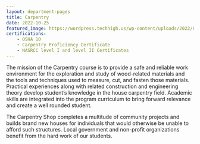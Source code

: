 ```yaml
---
layout: department-pages
title: Carpentry
date: 2022-10-25
featured_image: https://wordpress.techhigh.us/wp-content/uploads/2022/04/benjamin-lehman-EJU7A__krX0-unsplash-1.jpg
certifications: 
    - OSHA 10 
    - Carpentry Proficiency Certificate
    - NASRCC level I and level II Certificates
---
```


The mission of the Carpentry course is to provide a safe and reliable work environment for the exploration and study of wood-related materials and the tools and techniques used to measure, cut, and fasten those materials. Practical experiences along with related construction and engineering theory develop student’s knowledge in the house carpentry field. Academic skills are integrated into the program curriculum to bring forward relevance and create a well rounded student.

The Carpentry Shop completes a multitude of community projects and builds brand new houses for individuals that would otherwise be unable to afford such structures. Local government and non-profit organizations benefit from the hard work of our students.